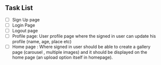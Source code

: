 ## Task List

- [ ] Sign Up page
- [ ] Login Page
- [ ] Logout page
- [ ] Profile page:  User profile page where the signed in user can update his profile (name, age, place etc)
- [ ] Home page : Where signed in user should be able to create a gallery page (carousel , multiple images) and  it should be displayed on the home page (an upload option itself in homepage).